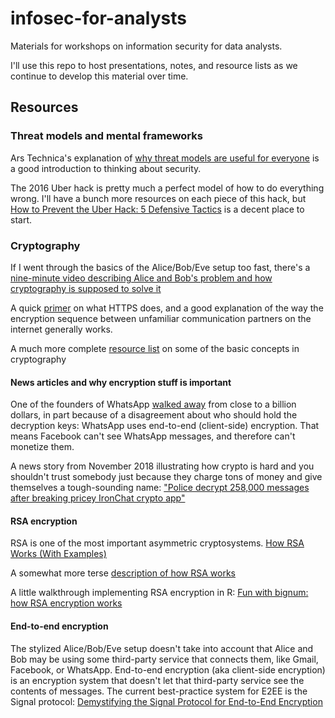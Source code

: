 # infosec-for-analysts
Materials for workshops on information security for data analysts.

I'll use this repo to host presentations, notes, and resource lists as we continue to develop this material over time.

## Resources


### Threat models and mental frameworks

Ars Technica's explanation of [why threat models are useful for everyone](https://arstechnica.com/information-technology/2017/07/how-i-learned-to-stop-worrying-mostly-and-love-my-threat-model/ "How I learned to stop worrying (mostly) and love my threat model") is a good introduction to thinking about security.

The 2016 Uber hack is pretty much a perfect model of how to do everything wrong. I'll have a bunch more resources on each piece of this hack, but [How to Prevent the Uber Hack: 5 Defensive Tactics](https://www.hitachi-systems-security.com/blog/how-to-prevent-the-uber-hack/ "How to Prevent the Uber Hack: 5 Defensive Tactics") is a decent place to start.

### Cryptography

If I went through the basics of the Alice/Bob/Eve setup too fast, there's a [nine-minute video describing Alice and Bob's problem and how cryptography is supposed to solve it](https://www.youtube.com/watch?v=fNC3jCCGJ0o)

A quick [primer](https://robertheaton.com/2014/03/27/how-does-https-actually-work/ "How does HTTPS actually work?") on what HTTPS does, and a good explanation of the way the encryption sequence between unfamiliar communication partners on the internet generally works.

A much more complete [resource list](https://github.com/sobolevn/awesome-cryptography "cryptography resources") on some of the basic concepts in cryptography

#### News articles and why encryption stuff is important

One of the founders of WhatsApp [walked away](https://www.forbes.com/sites/parmyolson/2018/09/26/exclusive-whatsapp-cofounder-brian-acton-gives-the-inside-story-on-deletefacebook-and-why-he-left-850-million-behind/#2fc8726b3f20 "Forbes story on WhatsApp/Facebook controversy") from close to a billion dollars, in part because of a disagreement about who should hold the decryption keys: WhatsApp uses end-to-end (client-side) encryption. That means Facebook can't see WhatsApp messages, and therefore can't monetize them.

A news story from November 2018 illustrating how crypto is hard and you shouldn't trust somebody just because they charge tons of money and give themselves a tough-sounding name: ["Police decrypt 258,000 messages after breaking pricey IronChat crypto app"](https://arstechnica.com/information-technology/2018/11/police-decrypt-258000-messages-after-breaking-pricey-ironchat-crypto-app/?comments=1)

#### RSA encryption

RSA is one of the most important asymmetric cryptosystems. [How RSA Works (With Examples)](http://doctrina.org/How-RSA-Works-With-Examples.html)

A somewhat more terse [description of how RSA works](https://blogs.ams.org/mathgradblog/2014/03/30/rsa/ "RSA Encryption – Keeping the Internet Secure")

A little walkthrough implementing RSA encryption in R: [Fun with bignum: how RSA encryption works](https://cran.r-project.org/web/packages/openssl/vignettes/bignum.html)

#### End-to-end encryption

The stylized Alice/Bob/Eve setup doesn't take into account that Alice and Bob may be using some third-party service that connects them, like Gmail, Facebook, or WhatsApp. End-to-end encryption (aka client-side encryption) is an encryption system that doesn't let that third-party service see the contents of messages. The current best-practice system for E2EE is the Signal protocol: [Demystifying the Signal Protocol for End-to-End Encryption](https://blog.cloudboost.io/demystifying-the-signal-protocol-for-end-to-end-encryption-e2ee-3e31830c456f)

